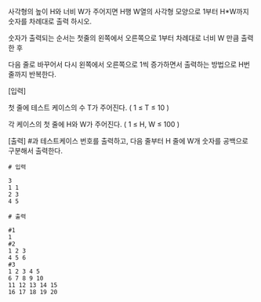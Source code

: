 사각형의 높이 H와 너비 W가 주어지면 H행 W열의 사각형 모양으로 1부터 H*W까지 숫자를 차례대로 출력 하시오.

숫자가 출력되는 순서는 첫줄의 왼쪽에서 오른쪽으로 1부터 차례대로 너비 W 만큼 출력한 후

다음 줄로 바꾸어서 다시 왼쪽에서 오른쪽으로 1씩 증가하면서 출력하는 방법으로 H번 줄까지 반복한다.

[입력]

첫 줄에 테스트 케이스의 수 T가 주어진다. ( 1 ≤ T ≤ 10 )

각 케이스의 첫 줄에 H와 W가 주어진다. ( 1 ≤ H, W ≤ 100 )

[출력]
#과 테스트케이스 번호를 출력하고, 다음 줄부터 H 줄에 W개 숫자를 공백으로 구분해서 출력한다.



```
# 입력 

3
1 1
2 3
4 5
```

```
# 출력

#1
1 
#2
1 2 3 
4 5 6 
#3
1 2 3 4 5 
6 7 8 9 10 
11 12 13 14 15 
16 17 18 19 20 
```

